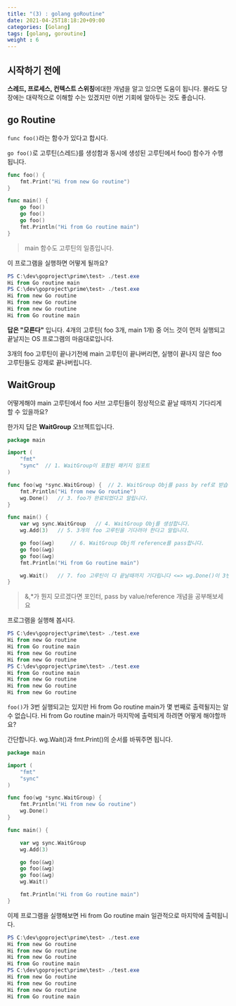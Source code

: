 ```yaml
---
title: "(3) : golang goRoutine"
date: 2021-04-25T18:18:20+09:00
categories: [Golang]
tags: [golang, goroutine]
weight : 6
---
```


## 시작하기 전에

**스레드, 프로세스, 컨텍스트 스위칭**에대한 개념을 알고 있으면 도움이 됩니다. 몰라도 당장에는 대략적으로 이해할 수는 있겠지만 이번 기회에 알아두는 것도 좋습니다.

## go Routine

`func foo()`라는 함수가 있다고 합시다.

`go foo()`로 고루틴(스레드)를 생성함과 동시에 생성된 고루틴에서 foo() 함수가 수행됩니다.

```go
func foo() {
    fmt.Print("Hi from new Go routine")
}

func main() {
    go foo()
    go foo()
    go foo()
    fmt.Println("Hi from Go routine main")
}
```

>main 함수도 고루틴의 일종입니다.

이 프로그램을 실행하면 어떻게 될까요?

```powershell
PS C:\dev\goproject\prime\test> ./test.exe
Hi from Go routine main
PS C:\dev\goproject\prime\test> ./test.exe
Hi from new Go routine
Hi from new Go routine
Hi from new Go routine
Hi from Go routine main
```

**답은 "모른다"** 입니다. 4개의 고루틴( foo 3개, main 1개) 중 어느 것이 먼저 실행되고 끝날지는 OS 프로그램의 마음대로입니다.

3개의 foo 고루틴이 끝나기전에 main 고루틴이 끝나버리면, 실행이 끝나지 않은 foo 고루틴들도 강제로 끝나버립니다.

## WaitGroup

어떻게해야 main 고루틴에서 foo 서브 고루틴들이 정상적으로 끝날 때까지 기다리게 할 수 있을까요?

한가지 답은 **WaitGroup** 오브젝트입니다.

```go
package main

import (
	"fmt"
	"sync"  // 1. WaitGroup이 포함된 패키지 임포트
)

func foo(wg *sync.WaitGroup) {  // 2. WaitGroup Obj를 pass by ref로 받습니다.
	fmt.Println("Hi from new Go routine")
	wg.Done()   // 3. foo가 완료되었다고 알립니다.
}

func main() {
	var wg sync.WaitGroup   // 4. WaitGroup Obj를 생성합니다.
	wg.Add(3)   // 5. 3개의 foo 고루틴을 기다려야 한다고 알립니다.

	go foo(&wg)     // 6. WaitGroup Obj의 reference를 pass합니다.
	go foo(&wg)     
	go foo(&wg)
	fmt.Println("Hi from Go routine main")

	wg.Wait()   // 7. foo 고루틴이 다 끝날때까지 기다립니다 <=> wg.Done()이 3번 call되기를 기다립니다. 
}
```

>&,*가 뭔지 모르겠다면 포인터, pass by value/reference 개념을 공부해보세요

프로그램을 실행해 봅시다.

```powershell
PS C:\dev\goproject\prime\test> ./test.exe
Hi from new Go routine
Hi from Go routine main
Hi from new Go routine
Hi from new Go routine
PS C:\dev\goproject\prime\test> ./test.exe
Hi from Go routine main
Hi from new Go routine
Hi from new Go routine
Hi from new Go routine
```

`foo()`가 3번 실행되고는 있지만 Hi from Go routine main가 몇 번째로 출력될지는 알 수 없습니다. Hi from Go routine main가 마지막에 출력되게 하려면 어떻게 해야할까요?

간단합니다. wg.Wait()과 fmt.Print()의 순서를 바꿔주면 됩니다.

```go
package main

import (
	"fmt"
	"sync"
)

func foo(wg *sync.WaitGroup) {
	fmt.Println("Hi from new Go routine")
	wg.Done()
}

func main() {

	var wg sync.WaitGroup
	wg.Add(3)

	go foo(&wg)
	go foo(&wg)
	go foo(&wg)
	wg.Wait()

	fmt.Println("Hi from Go routine main")
}
```

이제 프로그램을 실행해보면 Hi from Go routine main 일관적으로 마지막에 출력됩니다.
 
```powershell
PS C:\dev\goproject\prime\test> ./test.exe
Hi from new Go routine
Hi from new Go routine
Hi from new Go routine
Hi from Go routine main
PS C:\dev\goproject\prime\test> ./test.exe
Hi from new Go routine
Hi from new Go routine
Hi from new Go routine
Hi from Go routine main
```